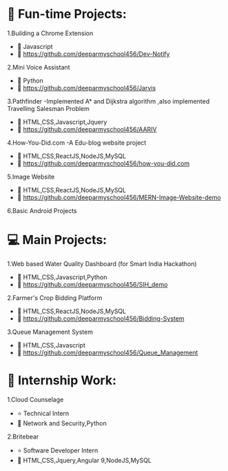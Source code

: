 

# 🎁 Fun-time Projects:

1.Building a Chrome Extension 
  - 🎯 Javascript 
  - 🚀 https://github.com/deeparmyschool456/Dev-Notify 
  
2.Mini Voice Assistant 
  - 🎯 Python 
  - 🚀 https://github.com/deeparmyschool456/Jarvis 

3.Pathfinder -Implemented A* and Dijkstra algorithm ,also implemented Travelling Salesman Problem 
  - 🎯 HTML,CSS,Javascript,Jquery  
  - 🚀 https://github.com/deeparmyschool456/AARIV 

4.How-You-Did.com -A Edu-blog website project 
  - 🎯 HTML,CSS,ReactJS,NodeJS,MySQL 
  - 🚀 https://github.com/deeparmyschool456/how-you-did.com 

5.Image Website 
  - 🎯 HTML,CSS,ReactJS,NodeJS,MySQL 
  - 🚀 https://github.com/deeparmyschool456/MERN-Image-Website-demo 

6.Basic Android Projects 


# 💻 Main Projects:

1.Web based Water Quality Dashboard (for Smart India Hackathon) 
  - 🎯 HTML,CSS,Javascript,Python 
  - 🚀 https://github.com/deeparmyschool456/SIH_demo 

2.Farmer's Crop Bidding Platform   
  - 🎯 HTML,CSS,ReactJS,NodeJS,MySQL
  - 🚀 https://github.com/deeparmyschool456/Bidding-System 

3.Queue Management System 
  - 🎯 HTML,CSS,Javascript 
  - 🚀 https://github.com/deeparmyschool456/Queue_Management

# 🚩 Internship Work:  

1.Cloud Counselage 
  - ⭐ Technical Intern  
  - 🎯 Network and Security,Python 

2.Britebear 
  - ⭐ Software Developer Intern 
  - 🎯 HTML,CSS,Jquery,Angular 9,NodeJS,MySQL 

